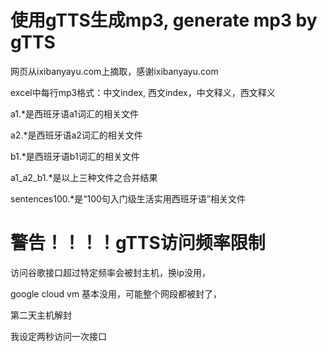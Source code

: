 # 使用gTTS生成mp3, generate mp3 by gTTS

网页从ixibanyayu.com上摘取，感谢ixibanyayu.com

excel中每行mp3格式：中文index, 西文index，中文释义，西文释义

a1.*是西班牙语a1词汇的相关文件

a2.*是西班牙语a2词汇的相关文件

b1.*是西班牙语b1词汇的相关文件

a1_a2_b1.*是以上三种文件之合并结果

sentences100.*是“100句入门级生活实用西班牙语”相关文件

# 警告！！！！gTTS访问频率限制

访问谷歌接口超过特定频率会被封主机，换ip没用，

google cloud vm 基本没用，可能整个网段都被封了，

第二天主机解封

我设定两秒访问一次接口



